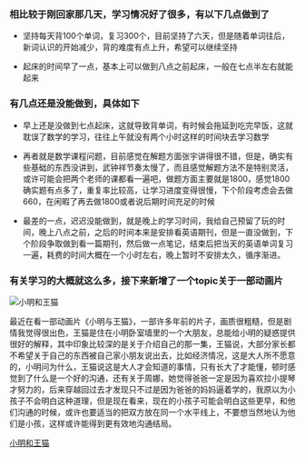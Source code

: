 ### 相比较于刚回家那几天，学习情况好了很多，有以下几点做到了

-  坚持每天背100个单词，复习300个，目前坚持了六天，但是随着单词往后，新词认识的开始减少，背的难度有点上升，希望可以继续坚持

- 起床的时间早了一点，基本上可以做到八点之前起床，一般在七点半左右就能起来

### 有几点还是没能做到，具体如下

- 早上还是没做到七点起床，这就导致背单词，有时候会拖延到吃完早饭，这就耽误了数学的学习，往往上午就没有两个小时这样的时间块去学习数学

- 再者就是数学课程问题，目前感觉在解题方面张宇讲得很不错，但是，确实有些基础的东西没讲到，武钟祥节奏太慢了，而且感觉解题方法不是特别灵活，或许可能会把两个老师的课都看一遍吧，做题方面主要就是1800，感觉1800确实题有点多了，重复率比较高，让学习进度变得很慢，下个阶段考虑会去做660，在闲暇了再去做1800或者说后期时间充足的时候

- 最差的一点，迟迟没能做到，就是晚上的学习时间，我给自己预留了玩的时间，晚上八点之前，之后的时间本来是安排看英语期刊，但是一直没做到，下个阶段争取做到看一篇期刊，然后做一点笔记，结束后把当天的英语单词复习一遍，耗费的时间大概在一个小时左右，晚上暂时不安排太久，循序渐进。

### 有关学习的大概就这么多，接下来新增了一个topic关于一部动画片

![小明和王猫](C:\Users\Hema\Desktop\diary_md\NV0CHB_~~]B_R7L48IRBVOE.png)

最近在看一部动画片《小明与王猫》，一部许多年前的片子，画质很粗糙，但是剧情我觉得很出色，王猫是住在小明卧室墙里的一个大朋友，总能给小明的疑惑提供很好的解释，其中印象比较深的是关于介绍自己的那一集，王猫说，大部分家长都不希望关于自己的东西被自己家小朋友说出去，比如经济情况，这是大人所不愿意的，小明问为什么，王猫说这是大人才会知道的事情，只有长大了才能懂，顿时感觉到了什么是一个好的沟通，还有关于周娜，她觉得爸爸一定是因为喜欢拉小提琴才努力的，后来穿越回过去才发现只不过是因为爸爸的妈妈逼着学的，我原以为小孩子不会明白这种道理，但是现在看来，现在的小孩子可能会明白这些更早，和他们沟通的时候，或许也要适当的把双方放在同一个水平线上，不要想当然地认为他们是小孩，这样或许能得到更有效地沟通结局。

[小明和王猫](https://www.bilibili.com/bangumi/play/ep94081/)

